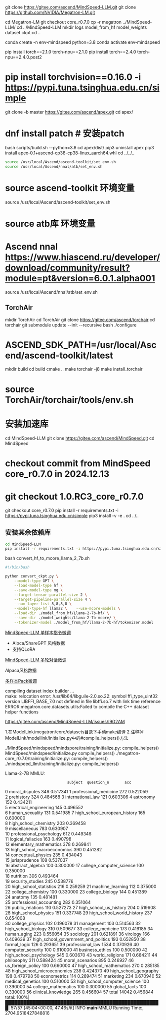 


git clone https://gitee.com/ascend/MindSpeed-LLM.git 
git clone https://github.com/NVIDIA/Megatron-LM.git

cd Megatron-LM
git checkout core_r0.7.0
cp -r megatron ../MindSpeed-LLM/
cd ../MindSpeed-LLM
mkdir logs model_from_hf model_weights dataset ckpt
cd ..


conda create -n env-mindspeed python=3.8
conda activate env-mindspeed

pip install torch==2.1.0 torch-npu==2.1.0
pip install torch==2.4.0 torch-npu==2.4.0.post2
# pip install torchvision==0.16.0 -i https://pypi.tuna.tsinghua.edu.cn/simple


git clone -b master https://gitee.com/ascend/apex.git
cd apex/
# dnf install patch # 安装patch
bash scripts/build.sh --python=3.8
cd apex/dist/
pip3 uninstall apex
pip3 install apex-0.1+ascend-cp38-cp38-linux_aarch64.whl
cd ../../..

```bash
source /usr/local/Ascend/ascend-toolkit/set_env.sh 
source /usr/local/Ascend/nnal/atb/set_env.sh 
```

# source ascend-toolkit 环境变量

source /usr/local/Ascend/ascend-toolkit/set_env.sh

# source atb库 环境变量
# Ascend nnal https://www.hiascend.ru/developer/download/community/result?module=pt&version=6.0.1.alpha001
source /usr/local/Ascend/nnal/atb/set_env.sh 


## TorchAir
mkdir TorchAir
cd TorchAir
git clone https://gitee.com/ascend/torchair
cd torchair
git submodule update --init --recursive
bash ./configure
# ASCEND_SDK_PATH=/usr/local/Ascend/ascend-toolkit/latest

mkdir build
cd build
cmake ..
make torchair -j8
make install_torchair
# source TorchAir/torchair/tools/env.sh

# 安装加速库
cd MindSpeed-LLM
git clone https://gitee.com/ascend/MindSpeed.git
cd MindSpeed
# checkout commit from MindSpeed core_r0.7.0 in 2024.12.13
<!-- git checkout 4045864e6df -->
# git checkout 1.0.RC3_core_r0.7.0
git checkout core_r0.7.0
pip install -r requirements.txt -i https://pypi.tuna.tsinghua.edu.cn/simple
pip3 install -v -e .
cd ../..

## 安装其余依赖库

```bash
cd MindSpeed-LLM
pip install -r requirements.txt -i https://pypi.tuna.tsinghua.edu.cn/simple
```

bash convert_hf_to_mcore_llama_2_7b.sh

```bash
#!/bin/bash

python convert_ckpt.py \
    --model-type GPT \
    --load-model-type hf \
    --save-model-type mg \
    --target-tensor-parallel-size 2 \
    --target-pipeline-parallel-size 4 \
    --num-layer-list 8,8,8,8 \
    --model-type-hf llama2 \    --use-mcore-models \
    --load-dir ./model_from_hf/Llama-2-7b-hf/ \
    --save-dir ./model_weights/Llama-2-7b-mcore/ \
    --tokenizer-model ./model_from_hf/llama-2-7b-hf/tokenizer.model
```

[MindSpeed-LLM 单样本指令微调](https://gitee.com/ascend/MindSpeed-LLM/blob/master/docs/features/instruction_finetune.md)

- Alpca/ShareGPT 风格数据
- 支持QLoRA

[MindSpeed-LLM 多轮对话微调](https://gitee.com/ascend/MindSpeed-LLM/blob/master/docs/features/multi-turn_conversation.md)

Alpaca风格数据

[多样本Pack微调](https://gitee.com/ascend/MindSpeed-LLM/blob/master/docs/features/multi-sample_pack_fine-tuning.md)



compiling dataset index builder ...          
make: relocation error: /usr/lib64/libguile-2.0.so.22: symbol ffi_type_uint32 version LIBFFI_BASE_7.0 not defined in file libffi.so.7 with link time reference
ERROR:megatron.core.datasets.utils:Failed to compile the C++ dataset helper functions

https://gitee.com/ascend/MindSpeed-LLM/issues/I9G2AM

1.在ModelLink/megatron/core/datasets目录下手动make编译
2.注释掉ModelLink/modellink/initialize.py中的#compile_helpers()方法

./MindSpeed/mindspeed/mindspore/training/initialize.py: compile_helpers()
MindSpeed/mindspeed/initialize.py compile_helpers()
./megatron-core_r0.7.0/training/initialize.py:        compile_helpers() 
./mindspeed_llm/training/initialize.py:        compile_helpers() 




Llama-2-7B
MMLU:

                                subject  question_n       acc         
0                        moral_disputes         346  0.517341
1                 professional_medicine         272  0.522059               
2                            prehistory         324  0.484568
3                     international_law         121  0.603306
4                             astronomy         152  0.434211                                  
5                electrical_engineering         145  0.496552                                  
6                       human_sexuality         131  0.541985
7          high_school_european_history         165  0.600000                                  
8                 high_school_chemistry         203  0.369458                                  
9                         miscellaneous         783  0.630907                                  
10              professional_psychology         612  0.449346                                  
11                    logical_fallacies         163  0.490798                                  
12               elementary_mathematics         378  0.269841           
13           high_school_macroeconomics         390  0.451282                                  
14                   conceptual_physics         235  0.434043                                  
15                        jurisprudence         108  0.537037                                  
16                     abstract_algebra         100  0.300000
17             college_computer_science         100  0.350000                                  
18                            nutrition         306  0.493464                                  
19                     security_studies         245  0.538776            
20               high_school_statistics         216  0.259259
21                     machine_learning         112  0.375000
22                    college_chemistry         100  0.330000
23                      college_biology         144  0.451389                                  
24                              anatomy         135  0.481481                                  
25              professional_accounting         282  0.351064  
26                     public_relations         110  0.527273
27               high_school_us_history         204  0.519608                                  
28                  high_school_physics         151  0.337748
29            high_school_world_history         237  0.654008                    
30                      college_physics         102  0.196078
31                           management         103  0.514563
32                  high_school_biology         310  0.509677
33                     college_medicine         173  0.416185
34                          human_aging         223  0.556054
35                            sociology         201  0.621891
36                             virology         166  0.409639
37  high_school_government_and_politics         193  0.652850
38                         formal_logic         126  0.293651
39                     professional_law        1534  0.370926
40                    computer_security         100  0.610000
41                      business_ethics         100  0.500000
42               high_school_psychology         545  0.603670
43                      world_religions         171  0.684211
44                           philosophy         311  0.588424
45                      moral_scenarios         895  0.246927
46                    us_foreign_policy         100  0.660000
47              high_school_mathematics         270  0.285185
48           high_school_microeconomics         238  0.424370
49                high_school_geography         198  0.479798
50                         econometrics         114  0.289474
51                            marketing         234  0.670940
52                     medical_genetics         100  0.510000
53         high_school_computer_science         100  0.390000
54                  college_mathematics         100  0.300000
55                         global_facts         100  0.330000
56                   clinical_knowledge         265  0.456604
57                                total       14042  0.456844
total: 100%|███████████████████████████████████████████████████| 57/57 [45:04<00:00, 47.46s/it]
INFO:__main__:MMLU Running Time:, 2704.9518427848816
